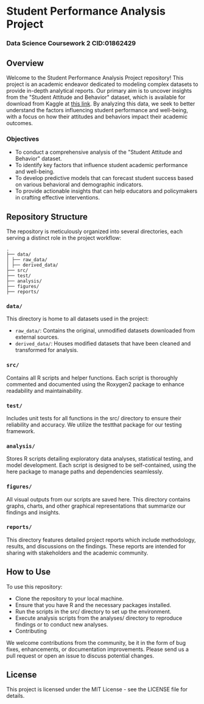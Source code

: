# Student Performance Analysis Project
### Data Science Coursework 2 CID:01862429

## Overview
Welcome to the Student Performance Analysis Project repository! This project is an academic endeavor dedicated to modeling complex datasets to provide in-depth analytical reports. Our primary aim is to uncover insights from the "Student Attitude and Behavior" dataset, which is available for download from Kaggle at [this link](https://www.kaggle.com/datasets/susanta21/student-attitude-and-behavior). By analyzing this data, we seek to better understand the factors influencing student performance and well-being, with a focus on how their attitudes and behaviors impact their academic outcomes.

### Objectives
- To conduct a comprehensive analysis of the "Student Attitude and Behavior" dataset.
- To identify key factors that influence student academic performance and well-being.
- To develop predictive models that can forecast student success based on various behavioral and demographic indicators.
- To provide actionable insights that can help educators and policymakers in crafting effective interventions.

## Repository Structure
The repository is meticulously organized into several directories, each serving a distinct role in the project workflow:

```plaintext
.
├── data/
│ ├── raw_data/
│ ├── derived_data/
├── src/
├── test/
├── analysis/
├── figures/
├── reports/
```
### `data/`
This directory is home to all datasets used in the project:

- `raw_data/`: Contains the original, unmodified datasets downloaded from external sources.
- `derived_data/`: Houses modified datasets that have been cleaned and transformed for analysis.

### `src/`
Contains all R scripts and helper functions. Each script is thoroughly commented and documented using the Roxygen2 package to enhance readability and maintainability.

### `test/`
Includes unit tests for all functions in the src/ directory to ensure their reliability and accuracy. We utilize the testthat package for our testing framework.

### `analysis/`
Stores R scripts detailing exploratory data analyses, statistical testing, and model development. Each script is designed to be self-contained, using the here package to manage paths and dependencies seamlessly.

### `figures/`
All visual outputs from our scripts are saved here. This directory contains graphs, charts, and other graphical representations that summarize our findings and insights.

### `reports/`
This directory features detailed project reports which include methodology, results, and discussions on the findings. These reports are intended for sharing with stakeholders and the academic community.


## How to Use
To use this repository:

- Clone the repository to your local machine.
- Ensure that you have R and the necessary packages installed.
- Run the scripts in the src/ directory to set up the environment.
- Execute analysis scripts from the analyses/ directory to reproduce findings or to conduct new analyses.
- Contributing

We welcome contributions from the community, be it in the form of bug fixes, enhancements, or documentation improvements. Please send us a pull request or open an issue to discuss potential changes.

## License
This project is licensed under the MIT License - see the LICENSE file for details.
